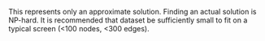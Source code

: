 This represents only an approximate solution. Finding an actual solution is NP-hard. It is recommended that dataset be sufficiently small to fit on a typical screen (<100 nodes, <300 edges).
